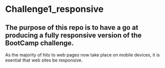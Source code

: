 # Challenge1_responsive

## The purpose of this repo is to have a go at producing a fully responsive version of the BootCamp challenge.
As the majority of hits to web pages now take place on mobile devices, it is esential that web sites be responsive.
